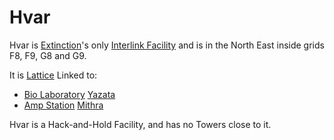 # Hvar

Hvar is [Extinction](../locations/Oshur.md#Extinction)'s only
[Interlink Facility](../locations/Interlink.md) and is in the North East inside
grids F8, F9, G8 and G9.

It is [Lattice](../terminology/Lattice.md) Linked to:

- [Bio Laboratory](../locations/Bio_Laboratory.md) [Yazata](Yazata.md)
- [Amp Station](../locations/Amp_Station.md) [Mithra](Mithra.md)

Hvar is a Hack-and-Hold Facility, and has no Towers close to it.
